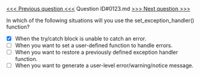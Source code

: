 [<<< Previous question <<<](0122.md)  Question ID#0123.md  [>>> Next question >>>](0124.md) 

In which of the following situations will you use the set_exception_handler() function?

- [x] When the try/catch block is unable to catch an error.
- [ ] When you want to set a user-defined function to handle errors.
- [ ] When you want to restore a previously defined exception handler function.
- [ ] When you want to generate a user-level error/warning/notice message.

